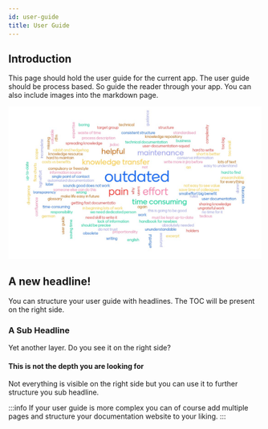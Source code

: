 ```yaml
---
id: user-guide
title: User Guide
---
```


## Introduction
This page should hold the user guide for the current app. The user guide
should be process based. So guide the reader through your app. You can also
include images into the markdown page.

![Wordcloud](/img/wordcloud.png)

## A new headline!
You can structure your user guide with headlines. The TOC will be present
on the right side.

### A Sub Headline
Yet another layer. Do you see it on the right side?

#### This is not the depth you are looking for
Not everything is visible on the right side but you can use it to further
structure you sub headline.

:::info
If your user guide is more complex you can of course add multiple pages
and structure your documentation website to your liking.
:::
